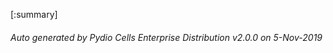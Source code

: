






[:summary]

###### Auto generated by Pydio Cells Enterprise Distribution v2.0.0 on 5-Nov-2019
